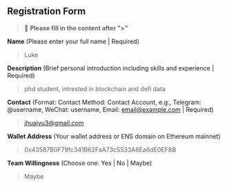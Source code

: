 ## Registration Form

> 📝 **Please fill in the content after ">"**

**Name** (Please enter your full name | Required)
>Luke

**Description** (Brief personal introduction including skills and experience | Required)
>phd student, intrested in blockchain and defi data

**Contact** (Format: Contact Method: Contact Account, e.g., Telegram: @username, WeChat: username, Email: email@example.com | Required)
>jhuaiyu3@gmail.com

**Wallet Address** (Your wallet address or ENS domain on Ethereum mainnet)
>0x43587B0F79fc341B62FaA73c5533A6Ea6dE0EF8B

**Team Willingness** (Choose one: Yes | No | Maybe)
>Maybe